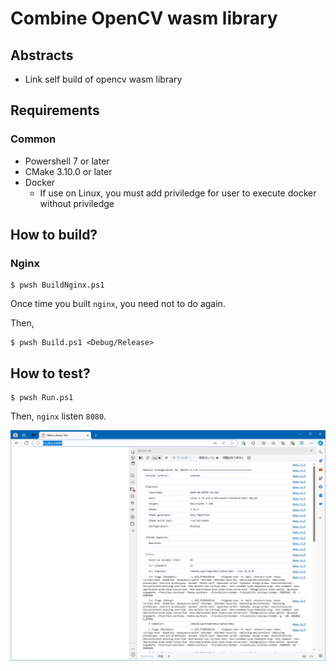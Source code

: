 # Combine OpenCV wasm library

## Abstracts

* Link self build of opencv wasm library

## Requirements

### Common

* Powershell 7 or later
* CMake 3.10.0 or later
* Docker
  * If use on Linux, you must add priviledge for user to execute docker without priviledge

## How to build?

### Nginx

````shell
$ pwsh BuildNginx.ps1
````

Once time you built `nginx`, you need not to do again.

Then,

````shell
$ pwsh Build.ps1 <Debug/Release>
````

## How to test?

````shell
$ pwsh Run.ps1
````

Then, `nginx` listen `8080`.

<img src="./images/edge.png" />